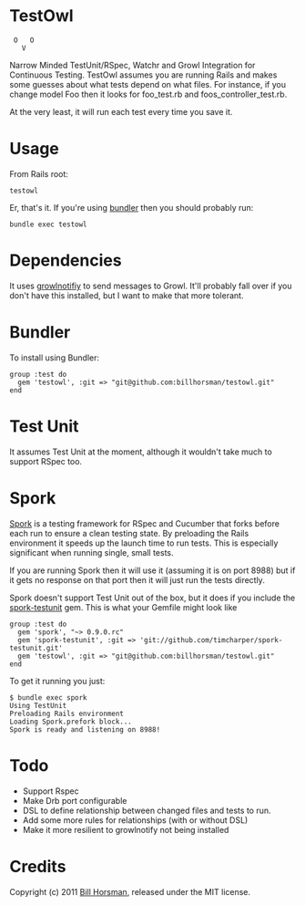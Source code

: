 TestOwl
=

     O   O
       V

Narrow Minded TestUnit/RSpec, Watchr and Growl Integration for Continuous Testing. TestOwl assumes you are running Rails and makes some guesses about what tests depend on what files. For instance, if you change model Foo then it looks for foo_test.rb and foos_controller_test.rb.
   
At the very least, it will run each test every time you save it.

Usage 
==

From Rails root:

    testowl

Er, that's it. If you're using [bundler](http://gembundler.com/) then you should probably run:

    bundle exec testowl

Dependencies
==

It uses [growlnotifiy](http://growl.info/extras.php) to send messages to Growl. It'll probably fall over if you don't have this installed, but I want to make that more tolerant.

Bundler
==

To install using Bundler:

    group :test do
      gem 'testowl', :git => "git@github.com:billhorsman/testowl.git"
    end

Test Unit
==

It assumes Test Unit at the moment, although it wouldn't take much to support RSpec too.

Spork
==

[Spork](https://github.com/timcharper/spork) is a testing framework for RSpec and Cucumber that forks before each run to ensure a clean testing state. By preloading the Rails environment it speeds up the launch time to run tests. This is especially significant when running single, small tests.

If you are running Spork then it will use it (assuming it is on port 8988) but if it gets no response on that port then it will just run the tests directly.

Spork doesn't support Test Unit out of the box, but it does if you include the [spork-testunit](https://github.com/timcharper/spork-testunit) gem. This is what your Gemfile might look like

    group :test do
      gem 'spork', "~> 0.9.0.rc"
      gem 'spork-testunit', :git => 'git://github.com/timcharper/spork-testunit.git'
      gem 'testowl', :git => "git@github.com:billhorsman/testowl.git"
    end

To get it running you just:

    $ bundle exec spork
    Using TestUnit
    Preloading Rails environment
    Loading Spork.prefork block...
    Spork is ready and listening on 8988!

Todo
==

* Support Rspec
* Make Drb port configurable
* DSL to define relationship between changed files and tests to run.
* Add some more rules for relationships (with or without DSL)
* Make it more resilient to growlnotify not being installed

Credits
==

Copyright (c) 2011 [Bill Horsman](http://bill.logicalcobwebs.com), released under the MIT license.